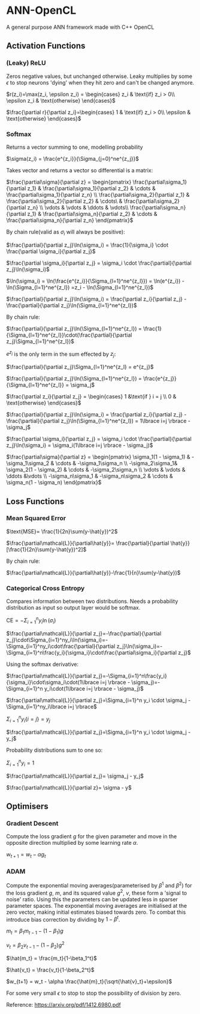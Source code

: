 # ANN-OpenCL
A general purpose ANN framework made with C++ OpenCL

## Activation Functions

### (Leaky) ReLU

Zeros negative values, but unchanged otherwise. Leaky multiplies by some $\epsilon$ to stop neurons 'dying' when they hit zero and can't be changed anymore.

$r(z_i)=\max(z_i, \epsilon z_i) = \begin{cases}
    z_i & \text{if} z_i > 0\\ \epsilon z_i & \text{otherwise}
\end{cases}$

$\frac{\partial r}{\partial z_i}=\begin{cases}
    1 & \text{if} z_i > 0\\ \epsilon & \text{otherwise}
\end{cases}$

### Softmax 
Returns a vector summing to one, modelling probability

$\sigma(z_i) = \frac{e^{z_i}}{\Sigma_{j=0}^ne^{z_j}}$

Takes vector and returns a vector so differential is a matrix:

$\frac{\partial\sigma}{\partial z} = 
\begin{pmatrix} \frac{\partial\sigma_1}{\partial z_1} & \frac{\partial\sigma_1}{\partial z_2} & \cdots & \frac{\partial\sigma_1}{\partial z_n} \\
\frac{\partial\sigma_2}{\partial z_1} & \frac{\partial\sigma_2}{\partial z_2} & \cdots\ & \frac{\partial\sigma_2}{\partial z_n} \\
\vdots & \vdots & \ddots & \vdots\\ 
\frac{\partial\sigma_n}{\partial z_1} & \frac{\partial\sigma_n}{\partial z_2} & \cdots & \frac{\partial\sigma_n}{\partial z_n}
\end{pmatrix}$ 

By chain rule(valid as $\sigma_i$ will always be positive):

$\frac{\partial}{\partial z_j}\ln(\sigma_i) = \frac{1}{\sigma_i} \cdot \frac{\partial \sigma_i}{\partial z_j}$

$\frac{\partial \sigma_i}{\partial z_j} = \sigma_i \cdot \frac{\partial}{\partial z_j}\ln(\sigma_i)$ 

$\ln(\sigma_i) = \ln(\frac{e^{z_i}}{\Sigma_{l=1}^ne^{z_l}}) = \ln(e^{z_i}) - \ln(\Sigma_{l=1}^ne^{z_l}) =z_i - \ln(\Sigma_{l=1}^ne^{z_l})$

$\frac{\partial}{\partial z_j}\ln(\sigma_i) = \frac{\partial z_i}{\partial z_j} - \frac{\partial}{\partial z_j}\ln(\Sigma_{l=1}^ne^{z_l})$
 
By chain rule:

$\frac{\partial}{\partial z_j}\ln(\Sigma_{l=1}^ne^{z_l}) = \frac{1}{\Sigma_{l=1}^ne^{z_l}}\cdot(\frac{\partial}{\partial z_j}\Sigma_{l=1}^ne^{z_l})$

$e^{z_j}$ is the only term in the sum effected by $z_j$:

$\frac{\partial}{\partial z_j}\Sigma_{l=1}^ne^{z_l} = e^{z_j}$

$\frac{\partial}{\partial z_j}\ln(\Sigma_{l=1}^ne^{z_l}) = \frac{e^{z_j}}{\Sigma_{l=1}^ne^{z_l}} = \sigma_j$

$\frac{\partial z_i}{\partial z_j} = \begin{cases} 1 &\text{if } i = j \\ 0 & \text{otherwise} \end{cases}$

$\frac{\partial}{\partial z_j}\ln(\sigma_i) = \frac{\partial z_i}{\partial z_j} - \frac{\partial}{\partial z_j}\ln(\Sigma_{l=1}^ne^{z_l}) = 1\lbrace i=j \rbrace - \sigma_j$


$\frac{\partial \sigma_i}{\partial z_j} = \sigma_i \cdot \frac{\partial}{\partial z_j}\ln(\sigma_i) = \sigma_i(1\lbrace i=j \rbrace - \sigma_j)$ 


$\frac{\partial\sigma}{\partial z} = 
\begin{pmatrix} \sigma_1(1 - \sigma_1) & -\sigma_1\sigma_2 & \cdots & -\sigma_1\sigma_n \\  -\sigma_2\sigma_1& \sigma_2(1 - \sigma_2) & \cdots & -\sigma_2\sigma_n \\ \vdots & \vdots & \ddots &\vdots \\
-\sigma_n\sigma_1 & -\sigma_n\sigma_2 & \cdots & \sigma_n(1 - \sigma_n) \end{pmatrix}$

## Loss Functions

### Mean Squared Error

$\text{MSE}= \frac{1}{2n}\sum(y-\hat{y})^2$

$\frac{\partial\mathcal{L}}{\partial\hat{y}}= \frac{\partial}{\partial \hat{y}} [\frac{1}{2n}\sum(y-\hat{y})^2]$

By chain rule:

$\frac{\partial\mathcal{L}}{\partial\hat{y}}-\frac{1}{n}\sum(y-\hat{y})$

### Categorical Cross Entropy

Compares information between two distributions. Needs a probability distribution as input so output layer would be softmax.

$\text{CE}= -\Sigma_{i=1}^ny_i\ln(\sigma_i)$

$\frac{\partial\mathcal{L}}{\partial z_j}=-\frac{\partial}{\partial z_j}\cdot\Sigma_{i=1}^ny_i\ln(\sigma_i)=-\Sigma_{i=1}^ny_i\cdot\frac{\partial}{\partial z_j}\ln(\sigma_i)=-\Sigma_{i=1}^n\frac{y_i}{\sigma_i}\cdot\frac{\partial\sigma_i}{\partial z_j}$

Using the softmax derivative:

$\frac{\partial\mathcal{L}}{\partial z_j}=-\Sigma_{i=1}^n\frac{y_i}{\sigma_i}\cdot\sigma_i\cdot(1\lbrace i=j \rbrace - \sigma_j)=-\Sigma_{i=1}^n y_i\cdot(1\lbrace i=j \rbrace - \sigma_j)$

$\frac{\partial\mathcal{L}}{\partial z_j}=\Sigma_{i=1}^n y_i \cdot \sigma_j - \Sigma_{i=1}^ny_i\lbrace i=j \rbrace$

$\Sigma_{i=1}^ny_i\lbrace i=j \rbrace = y_j$

$\frac{\partial\mathcal{L}}{\partial z_j}=\Sigma_{i=1}^n y_i \cdot \sigma_j - y_j$

Probability distributions sum to one so:

$\Sigma_{i=1}^ny_i=1$

$\frac{\partial\mathcal{L}}{\partial z_j}= \sigma_j - y_j$

$\frac{\partial\mathcal{L}}{\partial z}= \sigma - y$

## Optimisers

### Gradient Descent

Compute the loss gradient $g$ for the given parameter and move in the opposite direction multiplied by some learning rate $\alpha$.

$w_{t+1} = w_t - \alpha g_t$

### ADAM

Compute the exponential moving averages(parameterised by $\beta^1$ and $\beta^2$) for the loss gradient $g$, $m$, and its squared value $g^2$, $v$, these form a 'signal to noise' ratio. Using this the parameters can be updated less in sparser parameter spaces. The exponential moving averages are initialised at the zero vector, making initial estimates biased towards zero. To combat this introduce bias correction by dividing by $1-\beta^t$.

$m_t = \beta_1 m_{t-1} - (1-\beta_1)g$

$v_t = \beta_2 v_{t-1} - (1-\beta_2)g^2$

$\hat{m_t} = \frac{m_t}{1-\beta_1^t}$

$\hat{v_t} = \frac{v_t}{1-\beta_2^t}$

$w_{t+1} = w_t - \alpha \frac{\hat{m}_t}{\sqrt{\hat{v}_t}+\epsilon}$

For some very small $\epsilon$ to stop to stop the possibility of division by zero.

Reference: https://arxiv.org/pdf/1412.6980.pdf